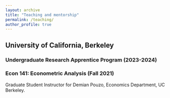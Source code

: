 ```yaml
---
layout: archive
title: "Teaching and mentorship"
permalink: /teaching/
author_profile: true
---
```


## University of California, Berkeley 

### Undergraduate Research Apprentice Program (2023-2024)

### Econ 141: Econometric Analysis (Fall 2021)
Graduate Student Instructor for Demian Pouzo, Economics Department, UC Berkeley.

